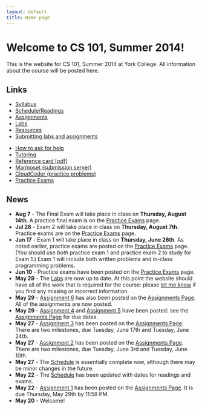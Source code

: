```yaml
---
layout: default
title: Home page
---
```


# Welcome to CS 101, Summer 2014!

This is the website for CS 101, Summer 2014 at York College.
All information about the course will be posted here.

## Links

<div class="linkcolumn">
<ul>
  <li><a href="syllabus.html">Syllabus</a></li>
  <li><a href="schedule.html">Schedule/Readings</a></li>
  <li><a href="assign/index.html">Assignments</a></li>
  <li><a href="labs/index.html">Labs</a></li>
  <li><a href="resources.html">Resources</a></li>
  <li><a href="submitting.html">Submitting labs and assignments</a></li>
</ul>
</div>

<div class="linkcolumn">
<ul>
  <li><a href="http://faculty.ycp.edu/~dhovemey/askingForHelp.html">How to ask for help</a></li>
  <li><a href="tutoring.html">Tutoring</a></li>
  <li><a href="refcard.pdf">Reference card [pdf]</a></li>
  <li><a href="https://cs.ycp.edu/marmoset">Marmoset (submission server)</a></li>
  <li><a href="https://cs.ycp.edu/cloudcoder">CloudCoder (practice problems)</a></li>
  <li><a href="practice/index.html">Practice Exams</a></li>
</ul>
</div>

<div style="clear: both;"></div>

## News

* **Aug 7** - The Final Exam will take place in class on **Thursday, August 14th**.  A practice final exam is on the [Practice Exams](practice/index.html) page.
* **Jul 28** - Exam 2 will take place in class on **Thursday, August 7th**.  Practice exams are on the [Practice Exams](practice/index.html) page.
* **Jun 17** - Exam 1 will take place in class on **Thursday, June 26th**.  As noted earlier, practice exams are posted on the [Practice Exams](practice/index.html) page.  (You should use *both* practice exam 1 and practice exam 2 to study for Exam 1.)  Exam 1 will include both written problems and in-class programming problems.
* **Jun 10** - Practice exams have been posted on the [Practice Exams](practice/index.html) page.
* **May 29** - The [Labs](labs/index.html) are now up to date.  At this point the website should have all of the work that is required for the course: please [let me know](mailto:dhovemey@ycp.edu) if you find any missing or incorrect information.
* **May 29** - [Assignment 6](assign/assign06.html) has also been posted on the [Assignments Page](assign/index.html).  All of the assignments are now posted.
* **May 29** - [Assignment 4](assign/assign04.html) and [Assignment 5](assign/assign05.html) have been posted: see the [Assignments Page](assign/index.html) for due dates.
* **May 27** - [Assignment 3](assign/assign03.html) has been posted on the [Assignments Page](assign/index.html).  There are two milestones, due Tuesday, June 17th and Tuesday, June 24th.
* **May 27** - [Assignment 2](assign/assign02.html) has been posted on the [Assignments Page](assign/index.html).  There are two milestones, due Tuesday, June 3rd and Tuesday, June 10th.
* **May 27** - The [Schedule](schedule.html) is essentially complete now, although there may be minor changes in the future.
* **May 22** - The [Schedule](schedule.html) has been updated with dates for readings and exams.
* **May 22** - [Assignment 1](assign/assign01.html) has been posted on the [Assignments Page](assign/index.html).  It is due Thursday, May 29th by 11:59 PM.
* **May 20** - Welcome!

<!-- vim:set wrap: ­-->
<!-- vim:set linebreak: -->
<!-- vim:set nolist: -->

